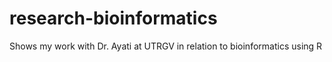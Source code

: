 # research-bioinformatics
Shows my work with Dr. Ayati at UTRGV in relation to bioinformatics using R 

